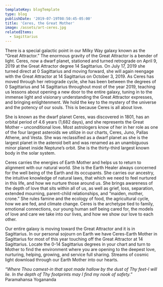 ```yaml
---
templateKey: blogTemplate
type: blog
publishDate: '2019-07-19T08:50:45-05:00'
title: 'Ceres, the Great Mother'
image: /assets/art-ceres.jpg
relatedItems:
  - Sagittarius
---
```

There is a special galactic point in our Milky Way galaxy known as the “Great Attractor.” The enormous gravity of the Great Attractor is a bender of light.  Ceres, now a dwarf planet, stationed and turned retrograde on April 9, 2019 at the Great Attractor degree 14 Sagittarius.  On July 17, 2019 she turned direct at 0 Sagittarius and moving forward, she will again reengage with the Great Attractor at 14 Sagittarius on October 3, 2019.  As Ceres has moved through her retrograde cycle, she has been between the degrees of 0 Sagittarius and 14 Sagittarius throughout most of the year 2019, teaching us lessons about opening a new door to the entire galaxy, tuning in to the immense light and visionary understanding the Great Attractor expresses, and bringing enlightenment. We hold the key to the mystery of the universe and the potency of our souls.  This is because Ceres is all about love.

She is known as the dwarf planet Ceres, was discovered in 1801, has an orbital period of 4.6 years (1,682 days), and she represents the Great Mother – unconditional love.  Most astrologers know of her in her role as one of the four largest asteroids we utilize in our charts, Ceres, Juno, Pallas Athene, and Vesta.  She was reclassified as a dwarf planet as she is the largest planet in the asteroid belt and was renamed as an unambiguous minor planet inside Neptune’s orbit.  She is the thirty-third largest known body in the solar system.  

Ceres carries the energies of Earth Mother and helps us to return to alignment with our natural world.  She is the Earth Healer always concerned for the well being of the Earth and its occupants.  She carries our ancestry, the intuitive knowledge of natural laws, that which we need to feel nurtured in this life, and how we nurture those around us.  She brings awareness of the depth of love that sits within all of us, as well as grief, loss, separation, extended mourning, parent-child relationships, and “maiden, mother, crone.”  She rules famine and the ecology of food, the agricultural cycle, how we are fed, and climate change.  Ceres is the archetype tied to family, emotional connections, our young human self being cared for, the models of love and care we take into our lives, and how we show our love to each other.  

Our entire galaxy is moving toward the Great Attractor and it is in Sagittarius. In our personal sojourn on Earth we have Ceres-Earth Mother in Sagittarius for most of this year touching off the Great Attractor at 14 Sagittarius.  Locate the 0-14 Sagittarius degrees in your chart and turn to Mother to find the environment where you are opening to the deepest love, nurturing, helping, growing, and service full sharing. Streams of cosmic light download through our Earth Mother into our hearts.  

_“Where Thou camest-in that spot made hallow by the dust of Thy feet-I will lie.  In the depth of Thy footprints may I find my nook of safety.”_ Paramahansa Yogananda
